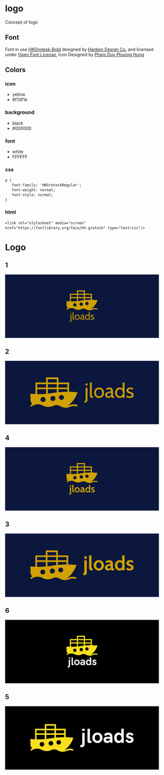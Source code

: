 # logo
Concept of logo

## Font
Font in use <a target="_blank" href="https://hanken.co/product/hk-grotesk/">HKGrotesk-Bold</a> designed by
<a target="_blank" href="https://hanken.co/">Hanken Design Co.</a>
and licensed under
<a target="_blank" href="http://scripts.sil.org/cms/scripts/page.php?site_id=nrsi&amp;id=OFL_web">Open Font License.</a>
  Icon Designed by
<a target="_blank" href="https://thenounproject.com/duyhung7689">Pham Duy Phuong Hung</a>

## Colors

### icon
  
  + yellow
  + #f7df1e

### background

  + black
  + #000000
  
### font
  
  + white
  + FFFFFF
  
### css 
    p {
       font-family: 'HKGroteskRegular';
       font-weight: normal;
       font-style: normal;
    }


### html

    <link rel="stylesheet" media="screen" href="https://fontlibrary.org/face/hk-grotesk" type="text/css"/>
    
    
# Logo

## 1
![1/cover.png](1/cover.png)

## 2
![2/cover.png](2/cover.png)

## 4
![4/cover.png](4/cover.png)

## 3
![3/cover.png](3/cover.png)

## 6
![6/cover.png](6/cover.png)

## 5
![5/cover.png](5/cover.png)


